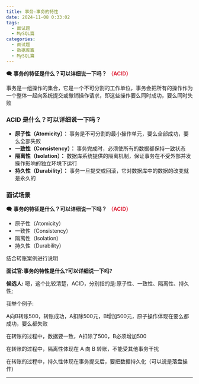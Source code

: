 ```yaml
---
title: 事务-事务的特性
date: 2024-11-08 0:33:02
tags:
  - 面试题
  - MySQL篇
categories:
  - 面试题
  - 数据库篇
  - MySQL篇
---
```



**🗨️** **事务的特征是什么？可以详细说一下吗？** **<font style="color:#DF2A3F;">（ACID）</font>**

事务是一组操作的集合，它是一个不可分割的工作单位，事务会把所有的操作作为一个整体一起向系统提交或撤销操作请求，即这些操作要么同时成功，要么同时失败

### ACID 是什么？可以详细说一下吗？
+ **原子性（Atomicity）：** 事务是不可分割的最小操作单元，要么全部成功，要么全部失败
+ **一致性（Consistency）：** 事务完成时，必须使所有的数据都保持一致状态
+ **隔离性（Isolation）：** 数据库系统提供的隔离机制，保证事务在不受外部并发操作影响的独立环境下运行
+ **持久性（Durability）：** 事务一旦提交或回滚，它对数据库中的数据的改变就是永久的



### 面试场景
**🗨️** **事务的特征是什么？可以详细说一下吗？** **<font style="color:#DF2A3F;">（ACID）</font>**

+ 原子性（Atomicity）
+ 一致性（Consistency）
+ 隔离性（Isolation）
+ 持久性（Durability）

结合转账案例进行说明




**面试官:事务的特性是什么?可以详细说一下吗?**

**候选人:** 嗯，这个比较清楚，ACID，分别指的是:原子性、一致性、隔离性、持久性;

我举个例子:

A向B转账500，转账成功，A扣除500元，B增加500元，原子操作体现在要么都成功，要么都失败

在转账的过程中，数据要一致，A扣除了500，B必须增加500

在转账的过程中，隔离性体现在 A 向 B 转账，不能受其他事务干扰

在转账的过程中，持久性体现在事务提交后，要把数据持久化（可以说是落盘操作)

****

